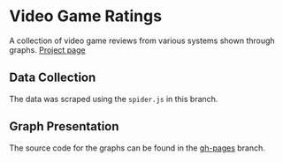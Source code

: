 # Video Game Ratings
A collection of video game reviews from various systems shown through graphs.
[Project page](http://blog.brainss.me/vg-ratings)

## Data Collection
The data was scraped using the `spider.js` in this branch.

## Graph Presentation
The source code for the graphs can be found in the [gh-pages](https://github.com/brainss/vg-ratings/tree/gh-pages) branch.
